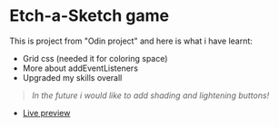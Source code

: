# Etch-a-Sketch game
This is project from "Odin project" and here is what i have learnt:
- Grid css (needed it for coloring space)
- More about addEventListeners
- Upgraded my skills overall
> *In the future i would like to add shading and lightening buttons!*
- [Live preview](https://amer-tech.github.io/Etch-a-Sketch/)
